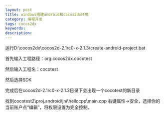 ```yaml
---
layout: post
title: windows搭建android和cocos2dx环境
category: 编程开发
tags: cocos2dx
keywords: 
description: 
---
```


运行D:\\cocos2dx\\cocos2d-2.1rc0-x-2.1.3\\create-android-project.bat

首先输入工程路径：org.cocos2dx.cocotest

然后输入工程名：cocotest

然后选择SDK

完成后在cocos2d-2.1rc0-x-2.1.3目录下会出现一个cocotest的新目录

找到cocotest2\\proj.android\\jni\\hellocpp\\main.cpp
右键属性-\>安全，选择你的当前账户点“编辑”，将权限设置为完全控制。






